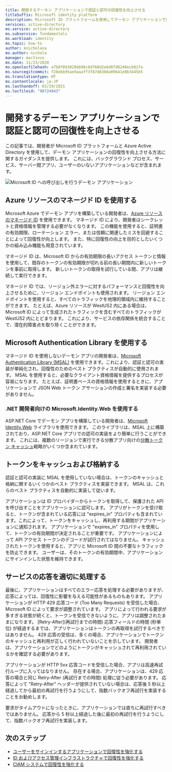 ```yaml
---
title: 開発するデーモン アプリケーションで認証と認可の回復性を向上させる
titleSuffix: Microsoft identity platform
description: Microsoft ID プラットフォームを使用してデーモン アプリケーションで認証と認可の回復性を向上させるためのガイダンス
services: active-directory
ms.service: active-directory
ms.subservice: fundamentals
ms.workload: identity
ms.topic: how-to
author: knicholasa
ms.author: nichola
manager: martinco
ms.date: 11/23/2020
ms.openlocfilehash: a7b8f893026bb96c8d768d2e6d07d0240ecb81fa
ms.sourcegitcommit: f28ebb95ae9aaaff3f87d8388a09b41e0b3445b5
ms.translationtype: HT
ms.contentlocale: ja-JP
ms.lasthandoff: 03/29/2021
ms.locfileid: "98724843"
---
```

# <a name="increase-the-resilience-of-authentication-and-authorization-in-daemon-applications-you-develop"></a>開発するデーモン アプリケーションで認証と認可の回復性を向上させる

この記事では、開発者が Microsoft ID プラットフォームと Azure Active Directory を使用して、デーモン アプリケーションの回復性を向上させる方法に関するガイダンスを提供します。 これには、バックグラウンド プロセス、サービス、サーバー間アプリ、ユーザーのいないアプリケーションなどが含まれます。

![Microsoft ID への呼び出しを行うデーモン アプリケーション](media/resilience-daemon-app/calling-microsoft-identity.png)

## <a name="use-managed-identities-for-azure-resources"></a>Azure リソースのマネージド ID を使用する

Microsoft Azure でデーモン アプリを構築している開発者は、[Azure リソースのマネージド ID](../managed-identities-azure-resources/overview.md) を使用できます。 マネージド ID により、開発者はシークレットと資格情報を管理する必要がなくなります。 この機能を使用すると、証明書の有効期限、ローテーション エラー、または信頼に関連したミスを回避することによって回復性が向上します。 また、特に回復性の向上を目的としたいくつかの組み込み機能も用意されています。

マネージド ID は、Microsoft ID からの有効期限の長いアクセス トークンと情報を使用して、既存のトークンの有効期限が切れる前の長い期間内に新しいトークンを事前に取得します。 新しいトークンの取得を試行している間、アプリは継続して実行できます。

マネージド ID では、リージョン外エラーに対するパフォーマンスと回復性を向上させるために、リージョン エンドポイントも使用されます。 リージョン エンドポイントを使用すると、すべてのトラフィックを地理的領域内に維持することができます。 たとえば、Azure リソースが WestUS2 内にある場合は、Microsoft ID によって生成されたトラフィックを含むすべてのトラフィックが WestUS2 内にとどまります。 これにより、サービスの依存関係を統合することで、潜在的障害点を取り除くことができます。

## <a name="use-the-microsoft-authentication-library"></a>Microsoft Authentication Library を使用する

マネージド ID を使用しないデーモン アプリの開発者は、[Microsoft Authentication Library (MSAL)](../develop/msal-overview.md) を使用できます。これにより、認証と認可の実装が単純化され、回復性のためのベスト プラクティスが自動的に使用されます。 MSAL を使用すると、必要なクライアント資格情報を提供するプロセスが容易になります。 たとえば、証明書ベースの資格情報を使用するときに、アプリケーションで JSON Web トークン アサーションの作成と署名を実装する必要がありません。

### <a name="use-microsoftidentityweb-for-net-developers"></a>.NET 開発者向けの Microsoft.Identity.Web を使用する

ASP.NET Core でデーモン アプリを構築している開発者は、[Microsoft Identity.Web](../develop/microsoft-identity-web.md) ライブラリを使用できます。 このライブラリは、MSAL 上に構築されており、ASP.NET Core アプリでの認可の実装をより簡単に行うことができます。 これには、複数のリージョンで実行できる分散アプリ向けの[分散トークン キャッシュ](https://github.com/AzureAD/microsoft-identity-web/wiki/token-cache-serialization#distributed-token-cache)戦略がいくつか含まれています。

## <a name="cache-and-store-tokens"></a>トークンをキャッシュおよび格納する

認証と認可の実装に MSAL を使用していない場合は、トークンのキャッシュと格納に関するいくつかのベスト プラクティスを実装できます。 MSAL は、これらのベスト プラクティスを自動的に実装して従います。

アプリケーションは ID プロバイダーからトークンを取得して、保護された API を呼び出すことをアプリケーションに認可します。 アプリがトークンを受け取ると、トークンが含まれている応答には "expires\_in" プロパティも含まれています。これによって、トークンをキャッシュし、再利用する期間がアプリケーションに通知されます。 アプリケーションで "expires\_in" プロパティを使用して、トークンの有効期間が決定されることが重要です。 アプリケーションによって API アクセス トークンのデコードが試行されてはなりません。 キャッシュされたトークンを使用すると、アプリと Microsoft ID 間の不要なトラフィックを防止できます。 ユーザーは、そのトークンの有効期間中、アプリケーションにサインインした状態を維持できます。

## <a name="properly-handle-service-responses"></a>サービスの応答を適切に処理する

最後に、アプリケーションはすべてのエラー応答を処理する必要がありますが、応答によっては、回復性に影響を与える可能性があるものもあります。 アプリケーションが HTTP 429 応答コード (Too Many Requests) を受信した場合、Microsoft ID によって要求が調整されています。 アプリによって行われる要求が多すぎる状態が続くと、トークンを受信できないように、アプリは調整されたままになります。 [Retry-After]\(再試行までの時間\) 応答フィールドの時間 (秒単位) が経過するまでは、アプリケーションはトークンの再取得を試行するべきではありません。 429 応答の受信は、多くの場合、アプリケーションでトークンのキャッシュと再利用が正しく行われていないことを示しています。 開発者は、アプリケーションでどのようにトークンがキャッシュされて再利用されているかを確認する必要があります。

アプリケーションが HTTP 5xx 応答コードを受信した場合、アプリは高速再試行ループに入ってはなりません。 存在する場合、アプリケーションは、429 応答の場合と同じ Retry-After (再試行までの時間) 処理に従う必要があります。 応答によって "Retry-After" ヘッダーが提供されていない場合は、応答後 5 秒以上経過してから最初の再試行を行うようにして、指数バックオフ再試行を実装することをお勧めします。

要求がタイムアウトになったときに、アプリケーションでは直ちに再試行すべきではありません。 応答から 5 秒以上経過した後に最初の再試行を行うようにして、指数バックオフ再試行を実装します。

## <a name="next-steps"></a>次のステップ

- [ユーザーをサインインするアプリケーションで回復性を強化する](resilience-client-app.md)
- [ID およびアクセス管理インフラストラクチャで回復性を強化する](resilience-in-infrastructure.md)
- [CIAM システムで回復性を強化する](resilience-b2c.md)